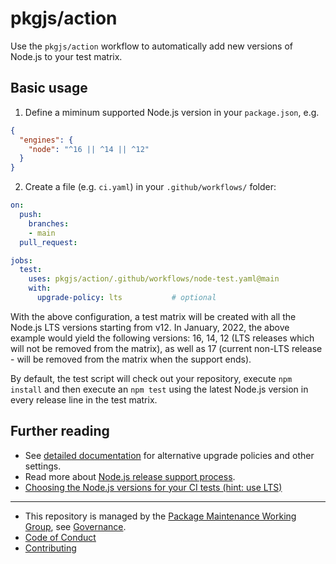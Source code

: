 # pkgjs/action

Use the `pkgjs/action` workflow to automatically add new versions of Node.js to your test matrix.

## Basic usage

1. Define a miminum supported Node.js version in your `package.json`, e.g.

```json
{
  "engines": {
    "node": "^16 || ^14 || ^12"
  }
}
```

2. Create a file (e.g. `ci.yaml`) in your `.github/workflows/` folder:

```yaml
on:
  push:
    branches:
    - main
  pull_request:

jobs:
  test:
    uses: pkgjs/action/.github/workflows/node-test.yaml@main
    with:
      upgrade-policy: lts           # optional
```

With the above configuration, a test matrix will be created with all the Node.js LTS versions starting from v12. In January, 2022, the above example would yield the following versions: 16, 14, 12 (LTS releases which will not be removed from the matrix), as well as 17 (current non-LTS release - will be removed from the matrix when the support ends).

By default, the test script will check out your repository, execute `npm install` and then execute an `npm test` using the latest Node.js version in every release line in the test matrix. 

## Further reading

- See [detailed documentation](./docs/USAGE.md) for alternative upgrade policies and other settings.
- Read more about [Node.js release support process](https://nodejs.org/en/about/releases/).
- [Choosing the Node.js versions for your CI tests (hint: use LTS)](https://nodejs.medium.com/choosing-the-node-js-versions-for-your-ci-tests-hint-use-lts-89b67f68d7ca)

---

- This repository is managed by the [Package Maintenance Working Group](https://github.com/nodejs/package-maintenance), see [Governance](https://github.com/nodejs/package-maintenance/blob/master/Governance.md).
- [Code of Conduct](https://github.com/nodejs/admin/blob/master/CODE_OF_CONDUCT.md)
- [Contributing](./CONTRIBUTING.md)
